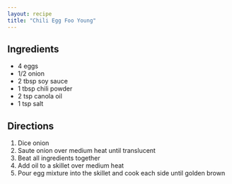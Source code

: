 ```yaml
---
layout: recipe
title: "Chili Egg Foo Young"
---
```


## Ingredients
- 4 eggs
- 1/2 onion
- 2 tbsp soy sauce
- 1 tbsp chili powder
- 2 tsp canola oil
- 1 tsp salt

## Directions

1. Dice onion
2. Saute onion over medium heat until translucent
3. Beat all ingredients together
4. Add oil to a skillet over medium heat
5. Pour egg mixture into the skillet and cook each side until golden brown
